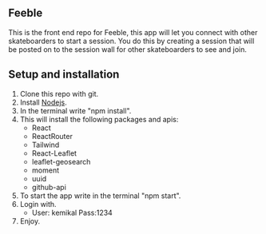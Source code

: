 ## Feeble

This is the front end repo for Feeble, this app will let you connect with other skateboarders to start a session. You do this by creating a session that will be posted on to the session wall for other skateboarders to see and join.

  

## Setup and installation

1. Clone this repo with git.
2. Install [Nodejs](https://nodejs.org/en/).
3. In the terminal write "npm install".
4. This will install the following packages and apis: 
	* React
	* ReactRouter
	* Tailwind
	* React-Leaflet
	* leaflet-geosearch
	* moment
	* uuid
	* github-api			
5. To start the app write in the terminal "npm start".	
6. Login  with.
	* User: kemikal Pass:1234
7. Enjoy.